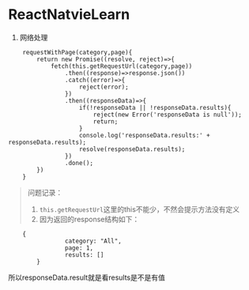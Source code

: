 # ReactNatvieLearn

1. 网络处理  
```
    requestWithPage(category,page){   
        return new Promise((resolve, reject)=>{   
            fetch(this.getRequestUrl(category,page))   
                .then((response)=>response.json())   
                .catch((error)=>{   
                    reject(error);
                })
                .then((responseData)=>{
                    if(!responseData || !responseData.results){
                        reject(new Error('responseData is null'));
                        return;
                    }
                    console.log('responseData.results:' + responseData.results);
                    resolve(responseData.results);
                })
                .done();
        })
    }
```

>问题记录：   
>1. `this.getRequestUrl`这里的this不能少，不然会提示方法没有定义    
>2. 因为返回的response结构如下：
```
	{
                category: "All",
                page: 1,
                results: []
        }
```
所以responseData.result就是看results是不是有值
